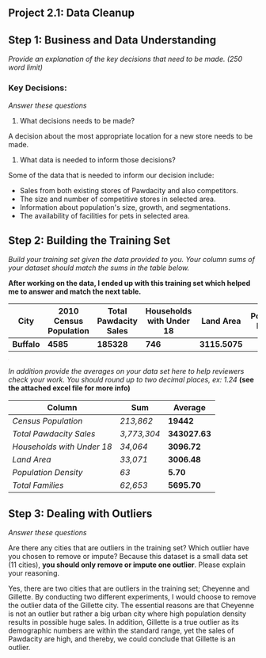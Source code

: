 ## Project 2.1: Data Cleanup


## Step 1: Business and Data Understanding

_Provide an explanation of the key decisions that need to be made. (250 word limit)_

### Key Decisions:

_Answer these questions_

1. What decisions needs to be made?

A decision about the most appropriate location for a new store needs to be made.

1. What data is needed to inform those decisions?

Some of the data that is needed to inform our decision include:

- Sales from both existing stores of Pawdacity and also competitors.
- The size and number of competitive stores in selected area.
- Information about population&#39;s size, growth, and segmentations.
- The availability of facilities for pets in selected area.

## Step 2: Building the Training Set

_Build your training set given the data provided to you. Your column sums of your dataset should match the sums in the table below._

**After working on the data, I ended up with this training set which helped me to answer and match the next table.**

| **City** | **2010 Census Population** | **Total Pawdacity Sales** | **Households with Under 18** | **Land Area** | **Population Density** | **Total Families** |
| --- | --- | --- | --- | --- | --- | --- |
| **Buffalo** | **4585** | **185328** | **746** | **3115.5075** |
 ![](data:image/*;base64,iVBORw0KGgoAAAANSUhEUgAAAAEAAAABCAYAAAAfFcSJAAAAAXNSR0IArs4c6QAAAAlwSFlzAAAXEQAAFxEByibzPwAAAA1JREFUCB1jYGBgsAIAAD8AO+2bAfEAAAAASUVORK5CYII=)


_In addition provide the averages on your data set here to help reviewers check your work. You should round up to two decimal places, ex: 1.24_ **(see the attached excel file for more info)**

| **Column** | **Sum** | **Average** |
| --- | --- | --- |
| _Census Population_ | _213,862_ | **19442** |
| _Total Pawdacity Sales_ | _3,773,304_ | **343027.63** |
| _Households with Under 18_ | _34,064_ | **3096.72** |
| _Land Area_ | _33,071_ | **3006.48** |
| _Population Density_ | _63_ | **5.70** |
| _Total Families_ | _62,653_ | **5695.70** |

## Step 3: Dealing with Outliers

_Answer these questions_

Are there any cities that are outliers in the training set? Which outlier have you chosen to remove or impute? Because this dataset is a small data set (11 cities), **you should only remove or impute one outlier**. Please explain your reasoning.

Yes, there are two cities that are outliers in the training set; Cheyenne and Gillette. By conducting two different experiments, I would choose to remove the outlier data of the Gillette city. The essential reasons are that Cheyenne is not an outlier but rather a big urban city where high population density results in possible huge sales. In addition, Gillette is a true outlier as its demographic numbers are within the standard range, yet the sales of Pawdacity are high, and thereby, we could conclude that Gillette is an outlier.

